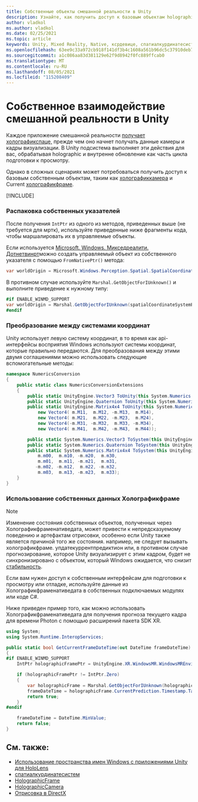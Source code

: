 ```yaml
---
title: Собственные объекты смешанной реальности в Unity
description: Узнайте, как получить доступ к базовым объектам holographic в Unity с помощью пространства имен XR.
author: vladkol
ms.author: vladkol
ms.date: 02/25/2021
ms.topic: article
keywords: Unity, Mixed Reality, Native, ксрдевице, спатиалкурдинатесистем, холографикфраме, холографиккамера, испатиалкурдинатесистем, iholographicframe, iholographiccamera, getnativeptr, гарнитура смешанной реальности, гарнитура Windows Mixed Reality, гарнитура виртуальной реальности
ms.openlocfilehash: 63ee9c33a972cb918f141df3b4c1608a561b96dc5c37910deb77b089f7be69b8
ms.sourcegitcommit: a1c086aa83d381129e62f9d8942f0fc889ffcab0
ms.translationtype: MT
ms.contentlocale: ru-RU
ms.lasthandoff: 08/05/2021
ms.locfileid: "115208409"
---
```

# <a name="mixed-reality-native-interop-in-unity"></a>Собственное взаимодействие смешанной реальности в Unity

Каждое приложение смешанной реальности [получает холографикспаце,](../native/getting-a-holographicspace.md) прежде чем оно начнет получать данные камеры и кадры визуализации. В Unity подсистема выполняет эти действия для вас, обрабатывая holographic и внутренне обновление как часть цикла подготовки к просмотру.

Однако в сложных сценариях может потребоваться получить доступ к базовым собственным объектам, таким как <a href="/uwp/api/windows.graphics.holographic.holographiccamera" target="_blank">холографиккамера</a> и Current <a href="/uwp/api/windows.graphics.holographic.holographicframe" target="_blank">холографикфраме</a>.

[!INCLUDE[](includes/unity-native-ptrs.md)]

### <a name="unmarshaling-native-pointers"></a>Распаковка собственных указателей

После получения `IntPtr` из одного из методов, приведенных выше (не требуется для мртк), используйте приведенные ниже фрагменты кода, чтобы маршалировать их в управляемые объекты.

Если используется [Microsoft. Windows. Микседреалити. Дотнетвинрт](https://www.nuget.org/packages/Microsoft.Windows.MixedReality.DotNetWinRT)можно создать управляемый объект из собственного указателя с помощью `FromNativePtr()` метода:

```cs
var worldOrigin = Microsoft.Windows.Perception.Spatial.SpatialCoordinateSystem.FromNativePtr(spatialCoordinateSystemPtr);
```

В противном случае используйте `Marshal.GetObjectForIUnknown()` и выполните приведение к нужному типу:

```cs
#if ENABLE_WINMD_SUPPORT
var worldOrigin = Marshal.GetObjectForIUnknown(spatialCoordinateSystemPtr) as Windows.Perception.Spatial.SpatialCoordinateSystem;
#endif
```

### <a name="converting-between-coordinate-systems"></a>Преобразование между системами координат

Unity использует левую систему координат, в то время как api-интерфейсы восприятия Windows используют системы координат, которые правильно передаются. Для преобразования между этими двумя соглашениями можно использовать следующие вспомогательные методы:

```cs
namespace NumericsConversion
{
    public static class NumericsConversionExtensions
    {
        public static UnityEngine.Vector3 ToUnity(this System.Numerics.Vector3 v) => new UnityEngine.Vector3(v.X, v.Y, -v.Z);
        public static UnityEngine.Quaternion ToUnity(this System.Numerics.Quaternion q) => new UnityEngine.Quaternion(q.X, q.Y, -q.Z, -q.W);
        public static UnityEngine.Matrix4x4 ToUnity(this System.Numerics.Matrix4x4 m) => new UnityEngine.Matrix4x4(
            new Vector4( m.M11,  m.M12, -m.M13,  m.M14),
            new Vector4( m.M21,  m.M22, -m.M23,  m.M24),
            new Vector4(-m.M31, -m.M32,  m.M33, -m.M34),
            new Vector4( m.M41,  m.M42, -m.M43,  m.M44));

        public static System.Numerics.Vector3 ToSystem(this UnityEngine.Vector3 v) => new System.Numerics.Vector3(v.x, v.y, -v.z);
        public static System.Numerics.Quaternion ToSystem(this UnityEngine.Quaternion q) => new System.Numerics.Quaternion(q.x, q.y, -q.z, -q.w);
        public static System.Numerics.Matrix4x4 ToSystem(this UnityEngine.Matrix4x4 m) => new System.Numerics.Matrix4x4(
            m.m00,  m.m10, -m.m20,  m.m30,
            m.m01,  m.m11, -m.m21,  m.m31,
           -m.m02, -m.m12,  m.m22, -m.m32,
            m.m03,  m.m13, -m.m23,  m.m33);
    }
}
```

### <a name="using-holographicframe-native-data"></a>Использование собственных данных Холографикфраме

> [!NOTE]
> Изменение состояния собственных объектов, полученных через Холографикфраменативедата, может привести к непредсказуемому поведению и артефактам отрисовки, особенно если Unity также является причиной того же состояния.  например, не следует вызывать холографикфраме. упдатекуррентпредиктион или, в противном случае прогнозирование, которое Unity визуализирует с этим кадром, будет не синхронизировано с объектом, который Windows ожидается, что снизит [стабильность](../platform-capabilities-and-apis/hologram-stability.md).

Если вам нужен доступ к собственным интерфейсам для подготовки к просмотру или отладке, используйте данные из Холографикфраменативедата в собственных подключаемых модулях или коде C#.

Ниже приведен пример того, как можно использовать Холографикфраменативедата для получения прогноза текущего кадра для времени Photon с помощью расширений пакета SDK XR.

```cs
using System;
using System.Runtime.InteropServices;

public static bool GetCurrentFrameDateTime(out DateTime frameDateTime)
{
#if ENABLE_WINMD_SUPPORT
    IntPtr holographicFramePtr = UnityEngine.XR.WindowsMR.WindowsMREnvironment.CurrentHolographicRenderFrame;

    if (holographicFramePtr != IntPtr.Zero)
    {
        var holographicFrame = Marshal.GetObjectForIUnknown(holographicFramePtr) as Windows.Graphics.Holographic.HolographicFrame;
        frameDateTime = holographicFrame.CurrentPrediction.Timestamp.TargetTime.DateTime;
        return true;
    }
#endif

    frameDateTime = DateTime.MinValue;
    return false;
}
```

## <a name="see-also"></a>См. также:

* [Использование пространства имен Windows с приложениями Unity для HoloLens](using-the-windows-namespace-with-unity-apps-for-hololens.md)
* <a href="/uwp/api/windows.perception.spatial.spatialcoordinatesystem" target="_blank">спатиалкурдинатесистем</a>
* <a href="/uwp/api/windows.graphics.holographic.holographicframe" target="_blank">HolographicFrame</a>
* <a href="/uwp/api/windows.graphics.holographic.holographiccamera" target="_blank">HolographicCamera</a>
* [Отрисовка в DirectX](../native/rendering-in-directx.md)
